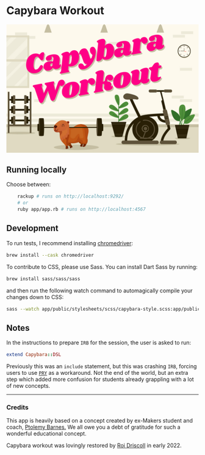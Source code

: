 # Capybara Workout

![Capybara Workout Image](./app/public/images/CapybaraWorkout.jpg)

## Running locally

Choose between:
```bash
    rackup # runs on http://localhost:9292/
    # or
    ruby app/app.rb # runs on http://localhost:4567
```

## Development

To run tests, I recommend installing [chromedriver](https://formulae.brew.sh/cask/chromedriver):

```bash
brew install --cask chromedriver
```

To contribute to CSS, please use Sass. You can install Dart Sass by running:

```bash
brew install sass/sass/sass
```

and then run the following watch command to automagically compile your changes down to CSS:

```bash
sass --watch app/public/stylesheets/scss/capybara-style.scss:app/public/stylesheets/css/capybara-style.css
```

## Notes

In the instructions to prepare `IRB` for the session, the user is asked to run:

```ruby
extend Capybara::DSL
```

Previously this was an `include` statement, but this was crashing `IRB`, forcing users to use [`PRY`](https://github.com/pry/pry) as a workaround. Not the end of the world, but an extra step which added more confusion for students already grappling with a lot of new concepts.

---

### Credits

This app is heavily based on a concept created by ex-Makers student and coach, [Ptolemy Barnes.](https://github.com/ptolemybarnes/capybara-workout) We all owe you a debt of gratitude for such a wonderful educational concept.

Capybara workout was lovingly restored by [Roi Driscoll](https://github.com/oceansize) in early 2022.